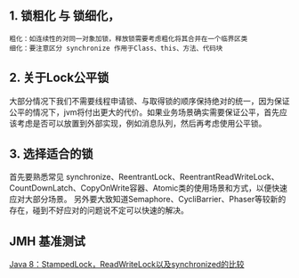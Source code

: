 ## 1. 锁粗化 与 锁细化，
    粗化：如连续性的对同一对象加锁，释放锁需要考虑粗化将其合并在一个临界区类
    细化：要注意区分 synchronize 作用于Class、this、方法、代码块

## 2. 关于Lock公平锁
大部分情况下我们不需要线程申请锁、与取得锁的顺序保持绝对的统一，因为保证公平的情况下，jvm将付出更大的代价。如果业务场景确实需要保证公平，首先应该考虑是否可以放置到外部实现，例如消息队列，然后再考虑使用公平锁。

## 3. 选择适合的锁
首先要熟悉常见 synchronize、ReentrantLock、ReentrantReadWriteLock、CountDownLatch、CopyOnWrite容器、Atomic类的使用场景和方式，以便快速应对大部分场景。
另外要大致知道Semaphore、CycliBarrier、Phaser等较新的存在，碰到不好应对的问题说不定可以快速的解决。

## JMH 基准测试
[Java 8：StampedLock，ReadWriteLock以及synchronized的比较](http://colobu.com/2016/06/01/Java-8-StampedLocks-vs-ReadWriteLocks-and-Synchronized/)